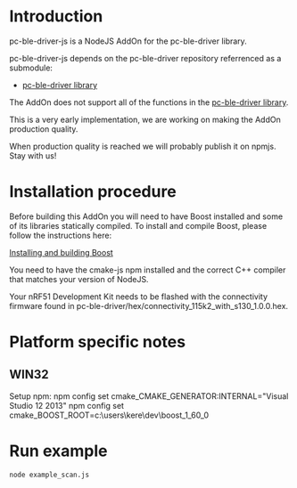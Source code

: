 # Introduction
pc-ble-driver-js is a NodeJS AddOn for the pc-ble-driver library.

pc-ble-driver-js depends on the pc-ble-driver repository referrenced as a submodule:
* [pc-ble-driver  library](https://github.com/NordicSemiconductor/pc-ble-driver)
 

The AddOn does not support all of the functions in the [pc-ble-driver  library](https://github.com/NordicSemiconductor/pc-ble-driver).

This is a very early implementation, we are working on making the AddOn production quality.

When production quality is reached we will probably publish it on npmjs. Stay with us!

# Installation procedure

Before building this AddOn you will need to have Boost installed and some of its libraries statically compiled.
To install and compile Boost, please follow the instructions here:

[Installing and building Boost](https://github.com/NordicSemiconductor/pc-ble-driver/tree/self_contained_driver#installing-and-building-boost)

You need to have the cmake-js npm installed and the correct C++ compiler that matches your version of NodeJS.

Your nRF51 Development Kit needs to be flashed with the connectivity firmware found in  pc-ble-driver/hex/connectivity_115k2_with_s130_1.0.0.hex.

# Platform specific notes

## WIN32

Setup npm:
npm config set cmake_CMAKE_GENERATOR:INTERNAL="Visual Studio 12 2013"
npm config set cmake_BOOST_ROOT=c:\users\kere\dev\boost_1_60_0

# Run example

```
node example_scan.js
```
